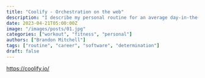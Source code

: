 ```yaml
---
title: "Coolify - Orchestration on the web"
description: "I describe my personal routine for an average day-in-the-life of Brandon Mitchell"
date: 2023-04-21T05:00:00Z
image: "/images/posts/01.jpg"
categories: ["workout", "fitness", "personal"]
authors: ["Brandon Mitchell"]
tags: ["routine", "career", "software", "determination"]
draft: false
---
```



https://coolify.io/